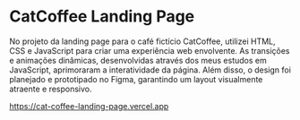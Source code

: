 # CatCoffee Landing Page

  No projeto da landing page para o café fictício CatCoffee, utilizei HTML, CSS e JavaScript para criar uma experiência web envolvente. As transições e animações dinâmicas, desenvolvidas através dos meus estudos em JavaScript, aprimoraram a interatividade da página. Além disso, o design foi planejado e prototipado no Figma, garantindo um layout visualmente atraente e responsivo.

https://cat-coffee-landing-page.vercel.app
